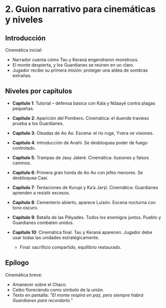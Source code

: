 # 2. Guion narrativo para cinemáticas y niveles

## Introducción

Cinemática inicial:

* Narrador cuenta cómo Tau y Keraná engendraron monstruos.
* El monte despierta, y los Guardianes se reúnen en un claro.
* Jugador recibe su primera misión: proteger una aldea de sombras extrañas.

## Niveles por capítulos

* **Capítulo 1**: Tutorial – defensa básica con Kala y Ndaayé contra plagas pequeñas.
* **Capítulo 2**: Aparición del Pombero. Cinemática: el duende travieso prueba a los Guardianes.
* **Capítulo 3**: Oleadas de Ao Ao. Escena: el río ruge, Yvera ve visiones.
* **Capítulo 4**: Introducción de Anahí. Se desbloquea poder de fuego controlado.
* **Capítulo 5**: Trampas de Jasy Jateré. Cinemática: ilusiones y falsos caminos.
* **Capítulo 6**: Primera gran horda de Ao Ao con jefes menores. Se desbloquea Caaí.
* **Capítulo 7**: Tentaciones de Kurupí y Ka’a Jarýi. Cinemática: Guardianes aprenden a resistir excesos.
* **Capítulo 8**: Cementerio abierto, aparece Luisón. Escena nocturna con tono oscuro.
* **Capítulo 9**: Batalla de las Pléyades. Todos los enemigos juntos. Pueblo y Guardianes combaten unidos.
* **Capítulo 10**: Cinemática final. Tau y Keraná aparecen. Jugador debe usar todas las unidades estratégicamente.

  * Final: sacrificio compartido, equilibrio restaurado.

## Epílogo

Cinemática breve:

* Amanecer sobre el Chaco.
* Ceibo floreciendo como símbolo de la unión.
* Texto en pantalla: *“El monte respira en paz, pero siempre habrá Guardianes para recordarlo.”*
